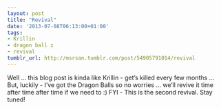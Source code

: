 ```yaml
---
layout: post
title: "Revival"
date: '2013-07-08T06:13:00+01:00'
tags:
- Krillin
- dragon ball z
- revival
tumblr_url: http://msrsan.tumblr.com/post/54905791014/revival
---
```

Well … this blog post is kinda like Krillin - get’s killed every few months …
But, luckily - I’ve got the Dragon Balls so no worries … we’ll revive it time after time after time if we need to :)
FYI - This is the second revival. Stay tuned!
